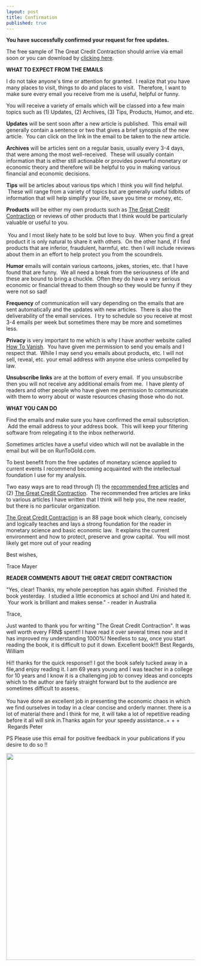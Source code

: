 ```yaml
---
layout: post
title: Confirmation
published: true
---
```

<p><strong>You have successfully confirmed your request for free updates.</strong></p>
<p><strong></strong>The free sample of The Great Credit Contraction should arrive via email soon or you can download by <a href="http://www.creditcontraction.com/images/The-Great-Credit-Contraction-Sample.pdf" target="_blank">clicking here</a>.</p>
<p><strong>WHAT TO EXPECT FROM THE EMAILS</strong></p>
<p>I do not take anyone's time or attention for granted.  I realize that you have many places to visit, things to do and places to visit.  Therefore, I want to make sure every email you receive from me is useful, helpful or funny.</p>
<p>You will receive a variety of emails which will be classed into a few main topics such as (1) Updates, (2) Archives, (3) Tips, Products, Humor, and etc.</p>
<p><strong>Updates</strong> will be sent soon after a new article is published.  This email will generally contain a sentence or two that gives a brief synopsis of the new article.  You can click on the link in the email to be taken to the new article.</p>
<p><strong>Archives</strong> will be articles sent on a regular basis, usually every 3-4 days, that were among the most well-received.  These will usually contain information that is either still actionable or provides powerful monetary or economic theory and therefore will be helpful to you in making various financial and economic decisions.</p>
<p><strong>Tips</strong> will be articles about various tips which I think you will find helpful.  These will range from a variety of topics but are generally useful tidbits of information that will help simplify your life, save you time or money, etc.</p>
<p><strong>Products</strong> will be either my own products such as <a href="https://www.e-junkie.com/ecom/gb.php?ii=227184&amp;c=ib&amp;aff=48745" target="_blank">The Great Credit Contraction</a> or reviews of other products that I think would be particularly valuable or useful to you. <br/><br/> You and I most likely hate to be sold but love to buy.  When you find a great product it is only natural to share it with others.  On the other hand, if I find products that are inferior, fraudulent, harmful, etc. then I will include reviews about them in an effort to help protect you from the scoundrels.</p>
<p><strong>Humor</strong> emails will contain various cartoons, jokes, stories, etc. that I have found that are funny.  We all need a break from the seriousness of life and these are bound to bring a chuckle.  Often they do have a very serious economic or financial thread to them though so they would be funny if they were not so sad!</p>
<p><strong>Frequency</strong> of communication will vary depending on the emails that are sent automatically and the updates with new articles.  There is also the deliverability of the email services.  I try to schedule so you receive at most 3-4 emails per week but sometimes there may be more and sometimes less.</p>
<p><strong>Privacy</strong> is very important to me which is why I have another website called <a title="how to vanish" href="http://www.howtovanish.com" target="_blank">How To Vanish</a>.  You have given me permission to send you emails and I respect that.  While I may send you emails about products, etc. I will not sell, reveal, etc. your email address with anyone else unless compelled by law.</p>
<p><strong>Unsubscribe links</strong> are at the bottom of every email.  If you unsubscribe then you will not receive any additional emails from me.  I have plenty of readers and other people who have given me permission to communicate with them to worry about or waste resources chasing those who do not.</p>
<p><strong>WHAT YOU CAN DO</strong></p>
<p><strong><span style="font-weight: normal;">Find the emails and make sure you have confirmed the email subscription.  Add the email address to your address book.  This will keep your filtering software from relegating it to the inbox netherworld.</span></strong></p>
<p>Sometimes articles have a useful video which will not be available in the email but will be on RunToGold.com.</p>
<p>To best benefit from the free updates of monetary science applied to current events I recommend becoming acquainted with the intellectual foundation I use for my analysis.</p>
<p>Two easy ways are to read through (1) the <a href="http://www.runtogold.com/recommended/" target="_blank">recommended free articles</a> and (2) <a href="https://www.e-junkie.com/ecom/gb.php?ii=227184&amp;c=ib&amp;aff=48745" target="_blank">The Great Credit Contraction</a>.  The recommended free articles are links to various articles I have written that I think will help you, the new reader, but there is no particular organization.</p>
<p><a href="https://www.e-junkie.com/ecom/gb.php?ii=227184&amp;c=ib&amp;aff=48745" target="_blank">The Great Credit Contraction</a> is an 88 page book which clearly, concisely and logically teaches and lays a strong foundation for the reader in monetary science and basic economic law.  It explains the current environment and how to protect, preserve and grow capital.  You will most likely get more out of your reading</p>
<p>Best wishes,</p>
<p>Trace Mayer</p>
<p><strong>READER COMMENTS ABOUT THE GREAT CREDIT CONTRACTION</strong></p>
<p>"Yes, clear! Thanks, my whole perception has again shifted.  Finished the book yesterday.  I studied a little economics at school and Uni and hated it.  Your work is brilliant and makes sense." - reader in Australia</p>
<p>Trace,</p>
<p>Just wanted to thank you for writing "The Great Credit Contraction". It was well worth every FRN$ spent!! I have read it over several times now and it has improved my understanding 1000%! Needless to say, once you start reading the book, it is difficult to put it down. Excellent book!!! Best Regards, William</p>
<p>Hi!! thanks for the quick response!! I got the book safely tucked away in a file,and enjoy reading it. I am 69 years young and I was teacher in a college for 10 years and I know it is a challenging job to convey ideas and concepts which to the author are fairly straight forward but to the audience are sometimes difficult to assess.<br/><br/> You have done an excellent job in presenting the economic chaos in which we find ourselves in today in a clear concise and orderly manner. there is a lot of material there and I think for me, it will take a lot of repetitive reading before it all will sink in.Thanks again for your speedy assistance..+ + +  Regards Peter</p>
<p>PS Please use this email for positive feedback in your publications if you desire to do so !!</p>
<p><a href="https://www.e-junkie.com/ecom/gb.php?ii=227184&amp;c=ib&amp;aff=48745" target="_blank"><img class="aligncenter" title="Liquidity Pyramid for The Great Credit Contraction" src="{{ site.baseurl }}/images/Liquidity-Pyramid.jpg" alt="" width="600" height="551" /></a></p>
